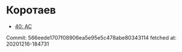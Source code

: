 # Коротаев
- [40: AC](40.md)

Commit: 566eede1707f08906ea5e95e5c478abe80343114
 fetched at: 20201216-184731
